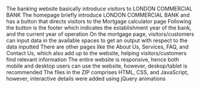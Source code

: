 The banking website basically introduce visitors to LONDON COMMERCIAL BANK
The homepage briefly introduce LONDON COMMERCIAL BANK and has a button that directs visitors to the Mortgage calculator page
Following the button is the footer which indicates the establishment year of the bank, and the current year of operation
On the mortgage page, visitors/customers can input data in the available spaces to get an output with respect to the data inputted
There are other pages like the About Us, Services, FAQ, and Contact Us, which also add up to the website, helping visitors/customers find relevant information
The entire website is responsive, hence both mobile and desktop users can use the website, however, deskop/tablet is recommended
The files in the ZIP comprises HTML, CSS, and JavaScript, however, interactive details were added using jQuery animations
